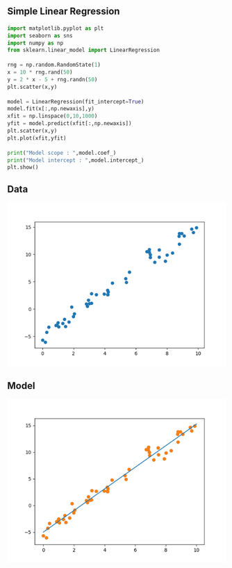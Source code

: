 ## Simple Linear Regression
```python 
import matplotlib.pyplot as plt
import seaborn as sns
import numpy as np
from sklearn.linear_model import LinearRegression

rng = np.random.RandomState(1)
x = 10 * rng.rand(50)
y = 2 * x - 5 + rng.randn(50)
plt.scatter(x,y)

model = LinearRegression(fit_intercept=True)
model.fit(x[:,np.newaxis],y)
xfit = np.linspace(0,10,1000)
yfit = model.predict(xfit[:,np.newaxis])
plt.scatter(x,y)
plt.plot(xfit,yfit)

print("Model scope : ",model.coef_)
print("Model intercept : ",model.intercept_)
plt.show()
```
## Data
![data](https://github.com/Offliners/Machine-Learning/blob/master/ML/Linear%20Regression/Simple%20Linear%20Regression/data.png)
## Model
![Simple-Linear-Regression](https://github.com/Offliners/Machine-Learning/blob/master/ML/Linear%20Regression/Simple%20Linear%20Regression/simple_linear_regression.png)
